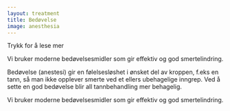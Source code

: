```yaml
---
layout: treatment
title: Bedøvelse
image: anesthesia
---
```


Trykk for å lese mer

<!--more-->

Vi bruker moderne bedøvelsesmidler som gir effektiv og god smertelindring.

Bedøvelse (anestesi) gir en følelsesløshet i ønsket del av kroppen, f.eks en
tann, så man ikke opplever smerte ved et ellers ubehagelige inngrep. Ved å sette
en god bedøvelse blir all tannbehandling mer behagelig.

Vi bruker moderne bedøvelsesmidler som gir effektiv og god smertelindring.
